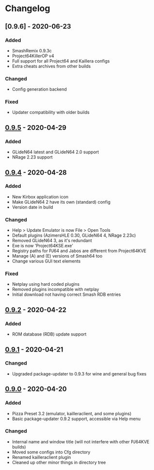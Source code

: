 # Changelog

## [0.9.6] - 2020-06-23

### Added

- SmashRemix 0.9.3c
- Project64KillerOP v4
- Full support for all Project64 and Kaillera configs
- Extra cheats archives from other builds

### Changed

- Config generation backend

### Fixed

- Updater compatibility with older builds

## [0.9.5] - 2020-04-29

### Added

- GLideN64 latest and GLideN64 2.0 support
- NRage 2.23 support

## [0.9.4] - 2020-04-28

### Added

- New Kirbox application icon
- Make GLideN64 2 have its own (standard) config
- Version date in build

### Changed

- Help > Update Emulator is now File > Open Tools
- Default plugins (AzimersHLE 0.30, GLideN64 4, NRage 2.23c)
- Removed GLideN64 3, as it's redundant
- Exe is now 'Project64KSE.exe'
- Registry paths for PJ64 and Jabos are different from Project64KVE
- Manage (A) and (E) versions of Smash64 too
- Change various GUI text elements

### Fixed

- Netplay using hard coded plugins
- Removed plugins incompatible with netplay
- Initial download not having correct Smash RDB entries

## [0.9.2] - 2020-04-22

### Added

- ROM database (RDB) update support

## [0.9.1] - 2020-04-21

### Changed

- Upgraded package-updater to 0.9.3 for wine and general bug fixes

## [0.9.0] - 2020-04-20

### Added

- Pizza Preset 3.2 (emulator, kailleraclient, and some plugins)
- Basic package-updater 0.9.2 support, accessible via Help menu

### Changed

- Internal name and window title (will not interfere with other PJ64KVE builds)
- Moved some configs into Cfg directory
- Renamed kailleraclient plugin
- Cleaned up other minor things in directory tree

[0.9.0]: https://github.com/smash64-dev/project64k-legacy/releases/tag/v0.9.0
[0.9.1]: https://github.com/smash64-dev/project64k-legacy/releases/tag/v0.9.1
[0.9.2]: https://github.com/smash64-dev/project64k-legacy/releases/tag/v0.9.2
[0.9.4]: https://github.com/smash64-dev/project64k-legacy/releases/tag/v0.9.4
[0.9.5]: https://github.com/smash64-dev/project64k-legacy/releases/tag/v0.9.5
